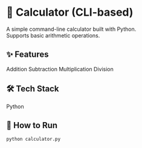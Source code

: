 # 🧮 Calculator (CLI-based)

A simple command-line calculator built with Python.  
Supports basic arithmetic operations.

## ✨ Features
Addition
Subtraction
Multiplication
Division

## 🛠️ Tech Stack
Python

## 🚀 How to Run
```bash
python calculator.py
```
